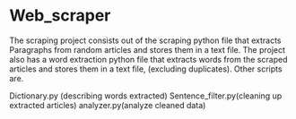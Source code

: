 # Web_scraper

The scraping project consists out of the scraping python file that extracts
Paragraphs from random articles and stores them in a text file. The project also has a word extraction python file that extracts words from the scraped articles and stores them in a text file, (excluding duplicates).
Other scripts are.

Dictionary.py (describing words extracted)
Sentence_filter.py(cleaning up extracted articles)
analyzer.py(analyze cleaned data)
